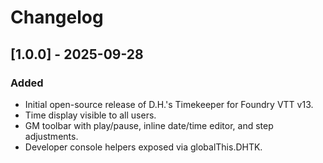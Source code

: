 # Changelog

## [1.0.0] - 2025-09-28

### Added
- Initial open-source release of D.H.'s Timekeeper for Foundry VTT v13.
- Time display visible to all users.
- GM toolbar with play/pause, inline date/time editor, and step adjustments.
- Developer console helpers exposed via globalThis.DHTK.


